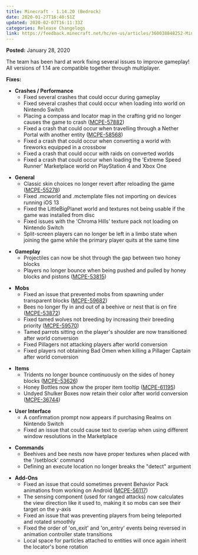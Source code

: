 ```yaml
---
title: Minecraft - 1.14.20 (Bedrock)
date: 2020-01-27T16:40:51Z
updated: 2020-02-07T16:11:33Z
categories: Release Changelogs
link: https://feedback.minecraft.net/hc/en-us/articles/360038848252-Minecraft-1-14-20-Bedrock
---
```


**Posted:** January 28, 2020

The team has been hard at work fixing several issues to improve gameplay! All versions of 1.14 are compatible together through multiplayer.

**Fixes:**

- **Crashes / Performance**
  - Fixed several crashes that could occur during gameplay
  - Fixed several crashes that could occur when loading into world on Nintendo Switch
  - Placing a compass and locator map in the crafting grid no longer causes the game to crash ([MCPE-57882](https://bugs.mojang.com/browse/MCPE-57882))
  - Fixed a crash that could occur when travelling through a Nether Portal with another entity ([MCPE-58568](https://bugs.mojang.com/browse/MCPE-58568))
  - Fixed a crash that could occur when converting a world with fireworks equipped in a crossbow
  - Fixed a crash that could occur with raids on converted worlds
  - Fixed a crash that could occur when loading the 'Extreme Speed Runner' Marketplace world on PlayStation 4 and Xbox One

<!-- -->

- **General**
  - Classic skin choices no longer revert after reloading the game ([MCPE-55278](https://bugs.mojang.com/browse/MCPE-55278))
  - Fixed .mcworld and .mctemplate files not importing on devices running iOS 13
  - Fixed the LittleBigPlanet world and textures not being usable if the game was installed from disc
  - Fixed issues with the 'Chroma Hills' texture pack not loading on Nintendo Switch
  - Split-screen players can no longer be left in a limbo state when joining the game while the primary player quits at the same time

<!-- -->

- **Gameplay**
  - Projectiles can now be shot through the gap between two honey blocks
  - Players no longer bounce when being pushed and pulled by honey blocks and pistons ([MCPE-53815](https://bugs.mojang.com/browse/MCPE-53815))

<!-- -->

- **Mobs**
  - Fixed an issue that prevented mobs from spawning under transparent blocks ([MCPE-59682](https://bugs.mojang.com/browse/MCPE-59682))
  - Bees no longer fly in and out of a beehive or nest that is on fire ([MCPE-53872](https://bugs.mojang.com/browse/MCPE-53872))
  - Fixed tamed wolves not breeding by increasing their breeding priority ([MCPE-59570](https://bugs.mojang.com/browse/MCPE-59570))
  - Tamed parrots sitting on the player's shoulder are now transitioned after world conversion
  - Fixed Pillagers not attacking players after world conversion
  - Fixed players not obtaining Bad Omen when killing a Pillager Captain after world conversion

<!-- -->

- **Items**
  - Tridents no longer bounce continuously on the sides of honey blocks ([MCPE-53626](https://bugs.mojang.com/browse/MCPE-53626))
  - Honey Bottles now show the proper item tooltip ([MCPE-61195](https://bugs.mojang.com/browse/MCPE-61195))
  - Undyed Shulker Boxes now retain their color after world conversion ([MCPE-36744](https://bugs.mojang.com/browse/MCPE-36744))

<!-- -->

- **User Interface**
  - A confirmation prompt now appears if purchasing Realms on Nintendo Switch
  - Fixed an issue that could cause text to overlap when using different window resolutions in the Marketplace

<!-- -->

- **Commands**
  - Beehives and bee nests now have proper textures when placed with the '/setblock' command
  - Defining an execute location no longer breaks the "detect" argument

<!-- -->

- **Add-Ons**
  - Fixed an issue that could sometimes prevent Behavior Pack animations from working on Android ([MCPE-56117](https://bugs.mojang.com/browse/MCPE-56117))
  - The sensing component (used for ranged attacks) now calculates the view direction like it used to, making it so mobs can see their target on the y-axis
  - Fixed an issue that was preventing players from being teleported and rotated smoothly
  - Fixed the order of 'on_exit' and 'on_entry' events being reversed in animation controller state transitions
  - Local space for particles attached to entities will once again inherit the locator's bone rotation
